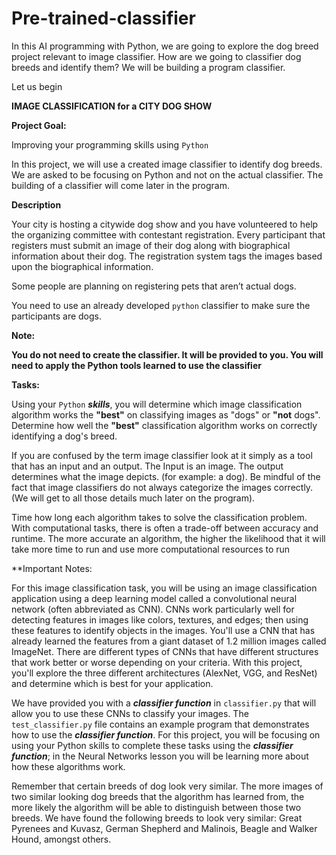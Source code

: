 # Pre-trained-classifier

In this AI programming with Python, we are going to explore the dog breed project relevant to image classifier. How are we going to classifier dog breeds and identify them? We will be building a program classifier.

Let us begin

**IMAGE CLASSIFICATION for a CITY DOG SHOW**

**Project Goal:**

Improving your programming skills using `Python`

In this project, we will use a created image classifier to identify dog breeds. We are asked to be focusing on Python and not on the actual classifier. The building of a classifier will come later in the program.


**Description**

Your city is hosting a citywide dog show and you have volunteered to help the organizing committee with contestant registration. Every participant that registers must submit an image of their dog along with biographical information about their dog. The registration system tags the images based upon the biographical information.

Some people are planning on registering pets that aren’t actual dogs.

You need to use an already developed `python` classifier to make sure the participants are dogs.

**Note:**

**You do not need to create the classifier. It will be provided to you. You will need to apply the Python tools learned to use the classifier**

**Tasks:**

Using your `Python` **_skills_**, you will determine which image classification algorithm works the **"best"** on classifying images as "dogs" or **"not** dogs".
Determine how well the **"best"** classification algorithm works on correctly identifying a dog's breed.

If you are confused by the term image classifier look at it simply as a tool that has an input and an output. The Input is an image. The output determines what the image depicts. (for example: a dog). Be mindful of the fact that image classifiers do not always categorize the images correctly. (We will get to all those details much later on the program).

Time how long each algorithm takes to solve the classification problem. With computational tasks, there is often a trade-off between accuracy and runtime. The more accurate an algorithm, the higher the likelihood that it will take more time to run and use more computational resources to run


**Important Notes:

For this image classification task, you will be using an image classification application using a deep learning model called a convolutional neural network (often abbreviated as CNN). CNNs work particularly well for detecting features in images like colors, textures, and edges; then using these features to identify objects in the images. You'll use a CNN that has already learned the features from a giant dataset of 1.2 million images called ImageNet. There are different types of CNNs that have different structures that work better or worse depending on your criteria. With this project, you'll explore the three different architectures (AlexNet, VGG, and ResNet) and determine which is best for your application. 

We have provided you with a **_classifier function_** in `classifier.py` that will allow you to use these CNNs to classify your images. The `test_classifier.py` file contains an example program that demonstrates how to use the **_classifier function_**. For this project, you will be focusing on using your Python skills to complete these tasks using the **_classifier function_**; in the Neural Networks lesson you will be learning more about how these algorithms work.

Remember that certain breeds of dog look very similar. The more images of two similar looking dog breeds that the algorithm has learned from, the more likely the algorithm will be able to distinguish between those two breeds. We have found the following breeds to look very similar: Great Pyrenees and Kuvasz, German Shepherd and Malinois, Beagle and Walker Hound, amongst others.
